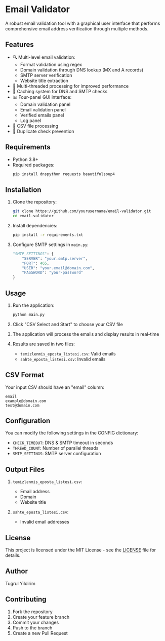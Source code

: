 # Email Validator

A robust email validation tool with a graphical user interface that performs comprehensive email address verification through multiple methods.

## Features

- 🔍 Multi-level email validation:
  - Format validation using regex
  - Domain validation through DNS lookup (MX and A records)
  - SMTP server verification
  - Website title extraction
- 🚀 Multi-threaded processing for improved performance
- 💾 Caching system for DNS and SMTP checks
- 📊 Four-panel GUI interface:
  - Domain validation panel
  - Email validation panel
  - Verified emails panel
  - Log panel
- 📁 CSV file processing
- 🔄 Duplicate check prevention

## Requirements

- Python 3.8+
- Required packages:
  ```bash
  pip install dnspython requests beautifulsoup4
  ```

## Installation

1. Clone the repository:
   ```bash
   git clone https://github.com/yourusername/email-validator.git
   cd email-validator
   ```

2. Install dependencies:
   ```bash
   pip install -r requirements.txt
   ```

3. Configure SMTP settings in `main.py`:
   ```python
   "SMTP_SETTINGS": {
       "SERVER": "your.smtp.server",
       "PORT": 465,
       "USER": "your.email@domain.com",
       "PASSWORD": "your-password"
   }
   ```

## Usage

1. Run the application:
   ```bash
   python main.py
   ```

2. Click "CSV Select and Start" to choose your CSV file
3. The application will process the emails and display results in real-time
4. Results are saved in two files:
   - `temizlenmis_eposta_listesi.csv`: Valid emails
   - `sahte_eposta_listesi.csv`: Invalid emails

## CSV Format

Your input CSV should have an "email" column:
```csv
email
example@domain.com
test@domain.com
```

## Configuration

You can modify the following settings in the CONFIG dictionary:
- `CHECK_TIMEOUT`: DNS & SMTP timeout in seconds
- `THREAD_COUNT`: Number of parallel threads
- `SMTP_SETTINGS`: SMTP server configuration

## Output Files

1. `temizlenmis_eposta_listesi.csv`:
   - Email address
   - Domain
   - Website title

2. `sahte_eposta_listesi.csv`:
   - Invalid email addresses

## License

This project is licensed under the MIT License - see the [LICENSE](LICENSE) file for details.

## Author

Tugrul Yildirim

## Contributing

1. Fork the repository
2. Create your feature branch
3. Commit your changes
4. Push to the branch
5. Create a new Pull Request
